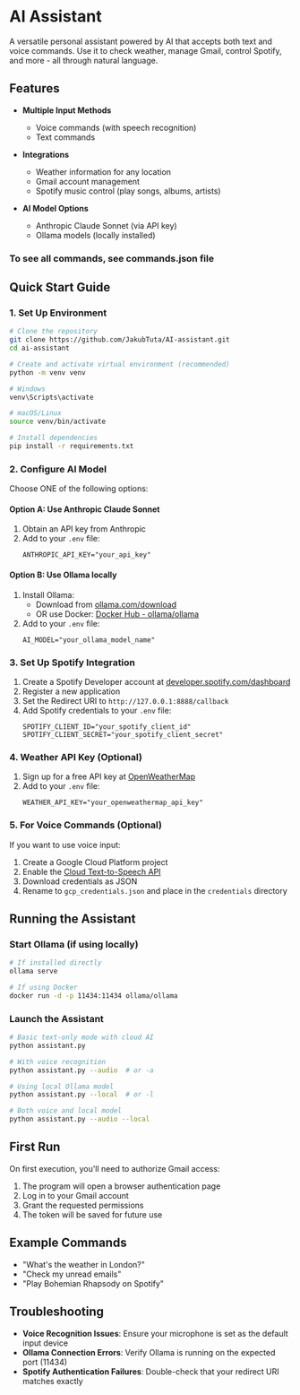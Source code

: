 # AI Assistant

A versatile personal assistant powered by AI that accepts both text and voice commands. Use it to check weather, manage Gmail, control Spotify, and more - all through natural language.

## Features

- **Multiple Input Methods**
  - Voice commands (with speech recognition)
  - Text commands
- **Integrations**

  - Weather information for any location
  - Gmail account management
  - Spotify music control (play songs, albums, artists)

- **AI Model Options**
  - Anthropic Claude Sonnet (via API key)
  - Ollama models (locally installed)

### To see all commands, see commands.json file

## Quick Start Guide

### 1. Set Up Environment

```bash
# Clone the repository
git clone https://github.com/JakubTuta/AI-assistant.git
cd ai-assistant

# Create and activate virtual environment (recommended)
python -m venv venv

# Windows
venv\Scripts\activate

# macOS/Linux
source venv/bin/activate

# Install dependencies
pip install -r requirements.txt
```

### 2. Configure AI Model

Choose ONE of the following options:

#### Option A: Use Anthropic Claude Sonnet

1. Obtain an API key from Anthropic
2. Add to your `.env` file:
   ```
   ANTHROPIC_API_KEY="your_api_key"
   ```

#### Option B: Use Ollama locally

1. Install Ollama:
   - Download from [ollama.com/download](https://ollama.com/download/)
   - OR use Docker: [Docker Hub - ollama/ollama](https://hub.docker.com/r/ollama/ollama)
2. Add to your `.env` file:
   ```
   AI_MODEL="your_ollama_model_name"
   ```

### 3. Set Up Spotify Integration

1. Create a Spotify Developer account at [developer.spotify.com/dashboard](https://developer.spotify.com/dashboard)
2. Register a new application
3. Set the Redirect URI to `http://127.0.0.1:8888/callback`
4. Add Spotify credentials to your `.env` file:
   ```
   SPOTIFY_CLIENT_ID="your_spotify_client_id"
   SPOTIFY_CLIENT_SECRET="your_spotify_client_secret"
   ```

### 4. Weather API Key (Optional)

1. Sign up for a free API key at [OpenWeatherMap](https://openweathermap.org/api)
2. Add to your `.env` file:
   ```
   WEATHER_API_KEY="your_openweathermap_api_key"
   ```

### 5. For Voice Commands (Optional)

If you want to use voice input:

1. Create a Google Cloud Platform project
2. Enable the [Cloud Text-to-Speech API](https://console.cloud.google.com/marketplace/product/google/texttospeech.googleapis.com)
3. Download credentials as JSON
4. Rename to `gcp_credentials.json` and place in the `credentials` directory

## Running the Assistant

### Start Ollama (if using locally)

```bash
# If installed directly
ollama serve

# If using Docker
docker run -d -p 11434:11434 ollama/ollama
```

### Launch the Assistant

```bash
# Basic text-only mode with cloud AI
python assistant.py

# With voice recognition
python assistant.py --audio  # or -a

# Using local Ollama model
python assistant.py --local  # or -l

# Both voice and local model
python assistant.py --audio --local
```

## First Run

On first execution, you'll need to authorize Gmail access:

1. The program will open a browser authentication page
2. Log in to your Gmail account
3. Grant the requested permissions
4. The token will be saved for future use

## Example Commands

- "What's the weather in London?"
- "Check my unread emails"
- "Play Bohemian Rhapsody on Spotify"

## Troubleshooting

- **Voice Recognition Issues**: Ensure your microphone is set as the default input device
- **Ollama Connection Errors**: Verify Ollama is running on the expected port (11434)
- **Spotify Authentication Failures**: Double-check that your redirect URI matches exactly

